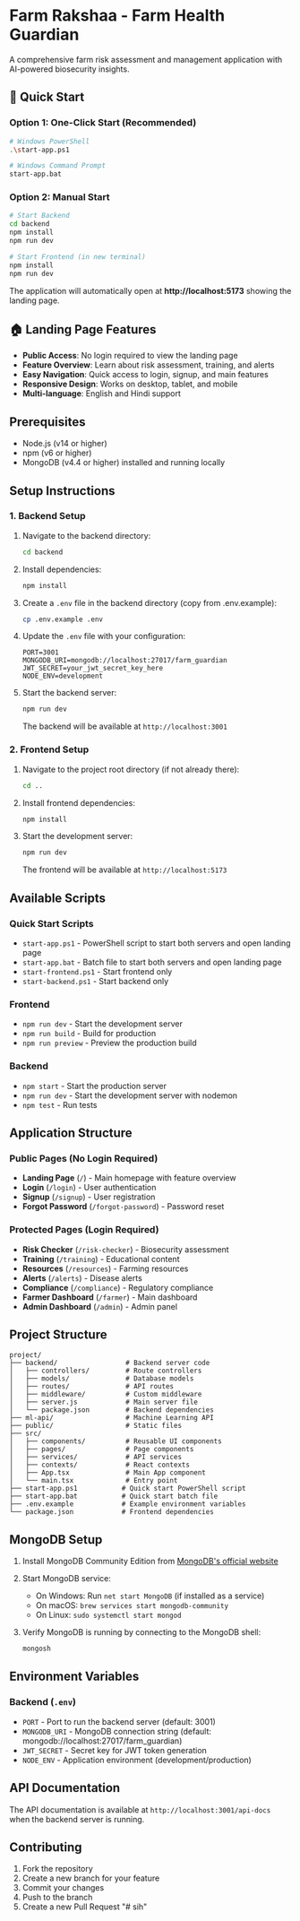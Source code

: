 # Farm Rakshaa - Farm Health Guardian

A comprehensive farm risk assessment and management application with AI-powered biosecurity insights.

## 🚀 Quick Start

### Option 1: One-Click Start (Recommended)
```bash
# Windows PowerShell
.\start-app.ps1

# Windows Command Prompt
start-app.bat
```

### Option 2: Manual Start
```bash
# Start Backend
cd backend
npm install
npm run dev

# Start Frontend (in new terminal)
npm install
npm run dev
```

The application will automatically open at **http://localhost:5173** showing the landing page.

## 🏠 Landing Page Features

- **Public Access**: No login required to view the landing page
- **Feature Overview**: Learn about risk assessment, training, and alerts
- **Easy Navigation**: Quick access to login, signup, and main features
- **Responsive Design**: Works on desktop, tablet, and mobile
- **Multi-language**: English and Hindi support

## Prerequisites

- Node.js (v14 or higher)
- npm (v6 or higher)
- MongoDB (v4.4 or higher) installed and running locally

## Setup Instructions

### 1. Backend Setup

1. Navigate to the backend directory:
   ```bash
   cd backend
   ```

2. Install dependencies:
   ```bash
   npm install
   ```

3. Create a `.env` file in the backend directory (copy from .env.example):
   ```bash
   cp .env.example .env
   ```

4. Update the `.env` file with your configuration:
   ```
   PORT=3001
   MONGODB_URI=mongodb://localhost:27017/farm_guardian
   JWT_SECRET=your_jwt_secret_key_here
   NODE_ENV=development
   ```

5. Start the backend server:
   ```bash
   npm run dev
   ```
   The backend will be available at `http://localhost:3001`

### 2. Frontend Setup

1. Navigate to the project root directory (if not already there):
   ```bash
   cd ..
   ```

2. Install frontend dependencies:
   ```bash
   npm install
   ```

3. Start the development server:
   ```bash
   npm run dev
   ```
   The frontend will be available at `http://localhost:5173`

## Available Scripts

### Quick Start Scripts
- `start-app.ps1` - PowerShell script to start both servers and open landing page
- `start-app.bat` - Batch file to start both servers and open landing page
- `start-frontend.ps1` - Start frontend only
- `start-backend.ps1` - Start backend only

### Frontend
- `npm run dev` - Start the development server
- `npm run build` - Build for production
- `npm run preview` - Preview the production build

### Backend
- `npm start` - Start the production server
- `npm run dev` - Start the development server with nodemon
- `npm test` - Run tests

## Application Structure

### Public Pages (No Login Required)
- **Landing Page** (`/`) - Main homepage with feature overview
- **Login** (`/login`) - User authentication
- **Signup** (`/signup`) - User registration
- **Forgot Password** (`/forgot-password`) - Password reset

### Protected Pages (Login Required)
- **Risk Checker** (`/risk-checker`) - Biosecurity assessment
- **Training** (`/training`) - Educational content
- **Resources** (`/resources`) - Farming resources
- **Alerts** (`/alerts`) - Disease alerts
- **Compliance** (`/compliance`) - Regulatory compliance
- **Farmer Dashboard** (`/farmer`) - Main dashboard
- **Admin Dashboard** (`/admin`) - Admin panel

## Project Structure

```
project/
├── backend/                 # Backend server code
│   ├── controllers/         # Route controllers
│   ├── models/              # Database models
│   ├── routes/              # API routes
│   ├── middleware/          # Custom middleware
│   ├── server.js            # Main server file
│   └── package.json         # Backend dependencies
├── ml-api/                  # Machine Learning API
├── public/                  # Static files
├── src/
│   ├── components/          # Reusable UI components
│   ├── pages/               # Page components
│   ├── services/            # API services
│   ├── contexts/            # React contexts
│   ├── App.tsx              # Main App component
│   └── main.tsx             # Entry point
├── start-app.ps1           # Quick start PowerShell script
├── start-app.bat           # Quick start batch file
├── .env.example            # Example environment variables
└── package.json            # Frontend dependencies
```

## MongoDB Setup

1. Install MongoDB Community Edition from [MongoDB's official website](https://www.mongodb.com/try/download/community)
2. Start MongoDB service:
   - On Windows: Run `net start MongoDB` (if installed as a service)
   - On macOS: `brew services start mongodb-community`
   - On Linux: `sudo systemctl start mongod`

3. Verify MongoDB is running by connecting to the MongoDB shell:
   ```bash
   mongosh
   ```

## Environment Variables

### Backend (`.env`)
- `PORT` - Port to run the backend server (default: 3001)
- `MONGODB_URI` - MongoDB connection string (default: mongodb://localhost:27017/farm_guardian)
- `JWT_SECRET` - Secret key for JWT token generation
- `NODE_ENV` - Application environment (development/production)

## API Documentation

The API documentation is available at `http://localhost:3001/api-docs` when the backend server is running.

## Contributing

1. Fork the repository
2. Create a new branch for your feature
3. Commit your changes
4. Push to the branch
5. Create a new Pull Request
"# sih" 
